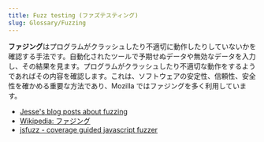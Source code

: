 ```yaml
---
title: Fuzz testing (ファズテスティング)
slug: Glossary/Fuzzing
---
```


**ファジング**はプログラムがクラッシュしたり不適切に動作したりしていないかを確認する手法です。自動化されたツールで予期せぬデータや無効なデータを入力し、その結果を見ます。プログラムがクラッシュしたり不適切な動作をするようであればその内容を確認します。これは、ソフトウェアの安定性、信頼性、安全性を確かめる重要な方法であり、Mozilla ではファジングを多く利用しています。

- [Jesse's blog posts about fuzzing](http://www.squarefree.com/categories/fuzzing/)
- [Wikipedia: ファジング](https://ja.wikipedia.org/wiki/%E3%83%95%E3%82%A1%E3%82%B8%E3%83%B3%E3%82%B0)
- [jsfuzz - coverage guided javascript fuzzer](https://github.com/fuzzitdev/jsfuzz)
